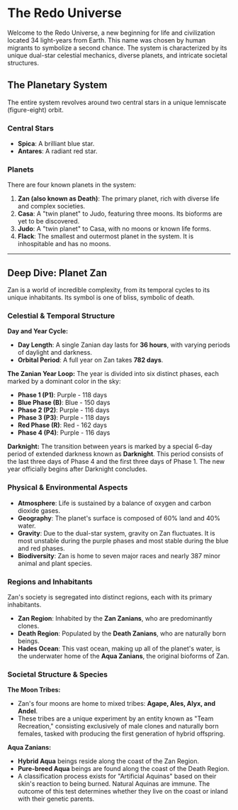 # The Redo Universe

Welcome to the Redo Universe, a new beginning for life and civilization located 34 light-years from Earth. This name was chosen by human migrants to symbolize a second chance. The system is characterized by its unique dual-star celestial mechanics, diverse planets, and intricate societal structures.

## The Planetary System

The entire system revolves around two central stars in a unique lemniscate (figure-eight) orbit.

### Central Stars
*   **Spica**: A brilliant blue star.
*   **Antares**: A radiant red star.

### Planets
There are four known planets in the system:
1.  **Zan (also known as Death)**: The primary planet, rich with diverse life and complex societies.
2.  **Casa**: A "twin planet" to Judo, featuring three moons. Its bioforms are yet to be discovered.
3.  **Judo**: A "twin planet" to Casa, with no moons or known life forms.
4.  **Flack**: The smallest and outermost planet in the system. It is inhospitable and has no moons.

---

## Deep Dive: Planet Zan

Zan is a world of incredible complexity, from its temporal cycles to its unique inhabitants. Its symbol is one of bliss, symbolic of death.

### Celestial & Temporal Structure

**Day and Year Cycle:**
*   **Day Length**: A single Zanian day lasts for **36 hours**, with varying periods of daylight and darkness.
*   **Orbital Period**: A full year on Zan takes **782 days**.

**The Zanian Year Loop:**
The year is divided into six distinct phases, each marked by a dominant color in the sky:
*   **Phase 1 (P1)**: Purple - 118 days
*   **Blue Phase (B)**: Blue - 150 days
*   **Phase 2 (P2)**: Purple - 116 days
*   **Phase 3 (P3)**: Purple - 118 days
*   **Red Phase (R)**: Red - 162 days
*   **Phase 4 (P4)**: Purple - 116 days

**Darknight:**
The transition between years is marked by a special 6-day period of extended darkness known as **Darknight**. This period consists of the last three days of Phase 4 and the first three days of Phase 1. The new year officially begins after Darknight concludes.

### Physical & Environmental Aspects

*   **Atmosphere**: Life is sustained by a balance of oxygen and carbon dioxide gases.
*   **Geography**: The planet's surface is composed of 60% land and 40% water.
*   **Gravity**: Due to the dual-star system, gravity on Zan fluctuates. It is most unstable during the purple phases and most stable during the blue and red phases.
*   **Biodiversity**: Zan is home to seven major races and nearly 387 minor animal and plant species.

### Regions and Inhabitants

Zan's society is segregated into distinct regions, each with its primary inhabitants.

*   **Zan Region**: Inhabited by the **Zan Zanians**, who are predominantly clones.
*   **Death Region**: Populated by the **Death Zanians**, who are naturally born beings.
*   **Hades Ocean**: This vast ocean, making up all of the planet's water, is the underwater home of the **Aqua Zanians**, the original bioforms of Zan.

### Societal Structure & Species

**The Moon Tribes:**
*   Zan's four moons are home to mixed tribes: **Agape, Ales, Alyx, and Andel**.
*   These tribes are a unique experiment by an entity known as "Team Recreation," consisting exclusively of male clones and naturally born females, tasked with producing the first generation of hybrid offspring.

**Aqua Zanians:**
*   **Hybrid Aqua** beings reside along the coast of the Zan Region.
*   **Pure-breed Aqua** beings are found along the coast of the Death Region.
*   A classification process exists for "Artificial Aquinas" based on their skin's reaction to being burned. Natural Aquinas are immune. The outcome of this test determines whether they live on the coast or inland with their genetic parents.
